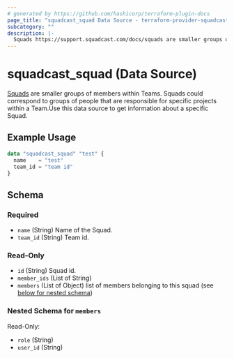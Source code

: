 ```yaml
---
# generated by https://github.com/hashicorp/terraform-plugin-docs
page_title: "squadcast_squad Data Source - terraform-provider-squadcast"
subcategory: ""
description: |-
  Squads https://support.squadcast.com/docs/squads are smaller groups of members within Teams. Squads could correspond to groups of people that are responsible for specific projects within a Team.Use this data source to get information about a specific Squad.
---
```


# squadcast_squad (Data Source)

[Squads](https://support.squadcast.com/docs/squads) are smaller groups of members within Teams. Squads could correspond to groups of people that are responsible for specific projects within a Team.Use this data source to get information about a specific Squad.

## Example Usage

```terraform
data "squadcast_squad" "test" {
  name    = "test"
  team_id = "team id"
}
```

<!-- schema generated by tfplugindocs -->
## Schema

### Required

- `name` (String) Name of the Squad.
- `team_id` (String) Team id.

### Read-Only

- `id` (String) Squad id.
- `member_ids` (List of String)
- `members` (List of Object) list of members belonging to this squad (see [below for nested schema](#nestedatt--members))

<a id="nestedatt--members"></a>
### Nested Schema for `members`

Read-Only:

- `role` (String)
- `user_id` (String)
